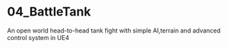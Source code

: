 # 04_BattleTank
An open world head-to-head tank fight with simple  AI,terrain and advanced control system in UE4
